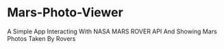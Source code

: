 # Mars-Photo-Viewer
A Simple App Interacting With NASA MARS ROVER API And Showing Mars Photos Taken By Rovers
